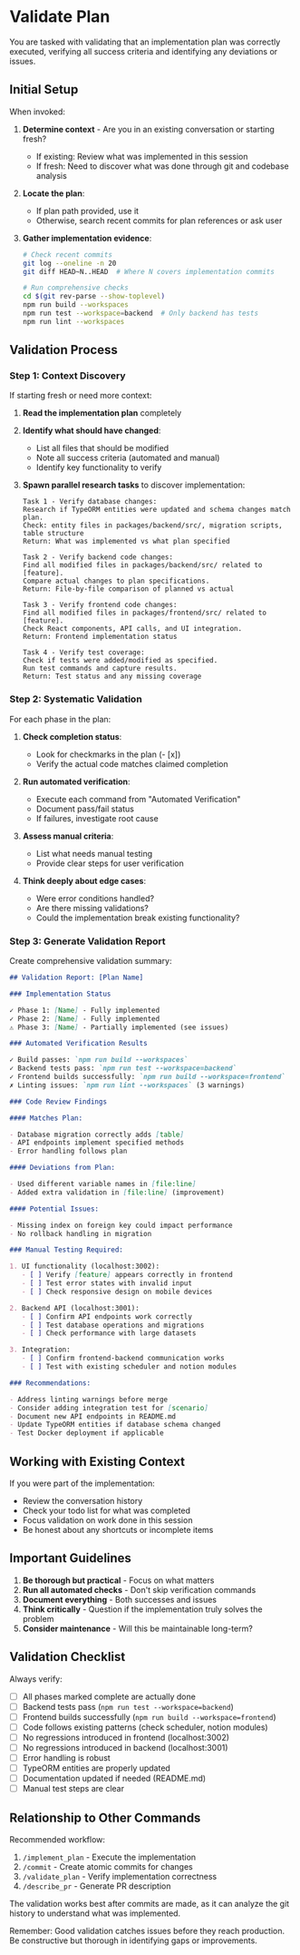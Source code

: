 # Validate Plan

You are tasked with validating that an implementation plan was correctly executed, verifying all success criteria and identifying any deviations or issues.

## Initial Setup

When invoked:

1. **Determine context** - Are you in an existing conversation or starting fresh?
   - If existing: Review what was implemented in this session
   - If fresh: Need to discover what was done through git and codebase analysis

2. **Locate the plan**:
   - If plan path provided, use it
   - Otherwise, search recent commits for plan references or ask user

3. **Gather implementation evidence**:

   ```bash
   # Check recent commits
   git log --oneline -n 20
   git diff HEAD~N..HEAD  # Where N covers implementation commits

   # Run comprehensive checks
   cd $(git rev-parse --show-toplevel)
   npm run build --workspaces
   npm run test --workspace=backend  # Only backend has tests
   npm run lint --workspaces
   ```

## Validation Process

### Step 1: Context Discovery

If starting fresh or need more context:

1. **Read the implementation plan** completely
2. **Identify what should have changed**:
   - List all files that should be modified
   - Note all success criteria (automated and manual)
   - Identify key functionality to verify

3. **Spawn parallel research tasks** to discover implementation:

   ```
   Task 1 - Verify database changes:
   Research if TypeORM entities were updated and schema changes match plan.
   Check: entity files in packages/backend/src/, migration scripts, table structure
   Return: What was implemented vs what plan specified

   Task 2 - Verify backend code changes:
   Find all modified files in packages/backend/src/ related to [feature].
   Compare actual changes to plan specifications.
   Return: File-by-file comparison of planned vs actual

   Task 3 - Verify frontend code changes:
   Find all modified files in packages/frontend/src/ related to [feature].
   Check React components, API calls, and UI integration.
   Return: Frontend implementation status

   Task 4 - Verify test coverage:
   Check if tests were added/modified as specified.
   Run test commands and capture results.
   Return: Test status and any missing coverage
   ```

### Step 2: Systematic Validation

For each phase in the plan:

1. **Check completion status**:
   - Look for checkmarks in the plan (- [x])
   - Verify the actual code matches claimed completion

2. **Run automated verification**:
   - Execute each command from "Automated Verification"
   - Document pass/fail status
   - If failures, investigate root cause

3. **Assess manual criteria**:
   - List what needs manual testing
   - Provide clear steps for user verification

4. **Think deeply about edge cases**:
   - Were error conditions handled?
   - Are there missing validations?
   - Could the implementation break existing functionality?

### Step 3: Generate Validation Report

Create comprehensive validation summary:

```markdown
## Validation Report: [Plan Name]

### Implementation Status

✓ Phase 1: [Name] - Fully implemented
✓ Phase 2: [Name] - Fully implemented
⚠️ Phase 3: [Name] - Partially implemented (see issues)

### Automated Verification Results

✓ Build passes: `npm run build --workspaces`
✓ Backend tests pass: `npm run test --workspace=backend`
✓ Frontend builds successfully: `npm run build --workspace=frontend`
✗ Linting issues: `npm run lint --workspaces` (3 warnings)

### Code Review Findings

#### Matches Plan:

- Database migration correctly adds [table]
- API endpoints implement specified methods
- Error handling follows plan

#### Deviations from Plan:

- Used different variable names in [file:line]
- Added extra validation in [file:line] (improvement)

#### Potential Issues:

- Missing index on foreign key could impact performance
- No rollback handling in migration

### Manual Testing Required:

1. UI functionality (localhost:3002):
   - [ ] Verify [feature] appears correctly in frontend
   - [ ] Test error states with invalid input
   - [ ] Check responsive design on mobile devices

2. Backend API (localhost:3001):
   - [ ] Confirm API endpoints work correctly
   - [ ] Test database operations and migrations
   - [ ] Check performance with large datasets

3. Integration:
   - [ ] Confirm frontend-backend communication works
   - [ ] Test with existing scheduler and notion modules

### Recommendations:

- Address linting warnings before merge
- Consider adding integration test for [scenario]
- Document new API endpoints in README.md
- Update TypeORM entities if database schema changed
- Test Docker deployment if applicable
```

## Working with Existing Context

If you were part of the implementation:

- Review the conversation history
- Check your todo list for what was completed
- Focus validation on work done in this session
- Be honest about any shortcuts or incomplete items

## Important Guidelines

1. **Be thorough but practical** - Focus on what matters
2. **Run all automated checks** - Don't skip verification commands
3. **Document everything** - Both successes and issues
4. **Think critically** - Question if the implementation truly solves the problem
5. **Consider maintenance** - Will this be maintainable long-term?

## Validation Checklist

Always verify:

- [ ] All phases marked complete are actually done
- [ ] Backend tests pass (`npm run test --workspace=backend`)
- [ ] Frontend builds successfully (`npm run build --workspace=frontend`)
- [ ] Code follows existing patterns (check scheduler, notion modules)
- [ ] No regressions introduced in frontend (localhost:3002)
- [ ] No regressions introduced in backend (localhost:3001)
- [ ] Error handling is robust
- [ ] TypeORM entities are properly updated
- [ ] Documentation updated if needed (README.md)
- [ ] Manual test steps are clear

## Relationship to Other Commands

Recommended workflow:

1. `/implement_plan` - Execute the implementation
2. `/commit` - Create atomic commits for changes
3. `/validate_plan` - Verify implementation correctness
4. `/describe_pr` - Generate PR description

The validation works best after commits are made, as it can analyze the git history to understand what was implemented.

Remember: Good validation catches issues before they reach production. Be constructive but thorough in identifying gaps or improvements.
